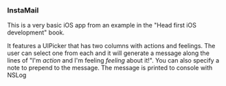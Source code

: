 ### InstaMail

This is a very basic iOS app from an example in the "Head first iOS
development" book.

It features a UIPicker that has two columns with actions and feelings. The user
can select one from each and it will generate a message along the lines of "I'm
_action_ and I'm feeling _feeling_ about it!". You can also specify a note to
prepend to the message. The message is printed to console with NSLog
